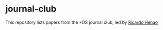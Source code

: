 # journal-club

This repository lists papers from the +DS journal club, led by [Ricardo Henao](https://github.com/rhenaog)
